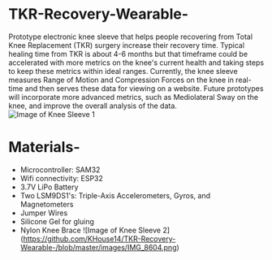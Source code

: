 # TKR-Recovery-Wearable-
Prototype electronic knee sleeve that helps people recovering from Total Knee Replacement (TKR) surgery increase their recovery time. Typical healing time from TKR is about 4-6 months but that timeframe could be accelerated with more metrics on the knee's current health and taking steps to keep these metrics within ideal ranges. Currently, the knee sleeve measures Range of Motion and Compression Forces on the knee in real-time and then serves these data for viewing on a website.
Future prototypes will incorporate more advanced metrics, such as Mediolateral Sway on the knee, and improve the overall analysis of the data.
![Image of Knee Sleeve 1](https://github.com/KHouse14/TKR-Recovery-Wearable-/blob/master/images/IMG_8995.png)

# Materials-
* Microcontroller: SAM32
* Wifi connectivity: ESP32
* 3.7V LiPo Battery
* Two LSM9DS1's: Triple-Axis Accelerometers, Gyros, and Magnetometers
* Jumper Wires
* Silicone Gel for gluing
* Nylon Knee Brace
![Image of Knee Sleeve 2] (https://github.com/KHouse14/TKR-Recovery-Wearable-/blob/master/images/IMG_8604.png)
